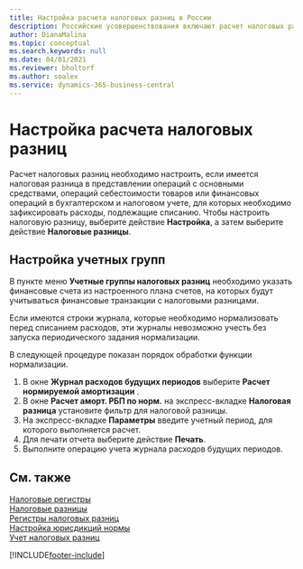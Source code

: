 ```yaml
---
title: Настройка расчета налоговых разниц в России
description: Российские усовершенствования включают расчет налоговых разниц по основным средствам.
author: DianaMalina
ms.topic: conceptual
ms.search.keywords: null
ms.date: 04/01/2021
ms.reviewer: bholtorf
ms.author: soalex
ms.service: dynamics-365-business-central
---
```


# Настройка расчета налоговых разниц

Расчет налоговых разниц необходимо настроить, если имеется налоговая разница в представлении операций с основными средствами, операций себестоимости товаров или финансовых операций в бухгалтерском и налоговом учете, для которых необходимо зафиксировать расходы, подлежащие списанию. Чтобы настроить налоговую разницу, выберите действие **Настройка**, а затем выберите действие **Налоговые разницы**.

## Настройка учетных групп

В пункте меню **Учетные группы налоговых разниц** необходимо указать финансовые счета из настроенного плана счетов, на которых будут учитываться финансовые транзакции с налоговыми разницами.

Если имеются строки журнала, которые необходимо нормализовать перед списанием расходов, эти журналы невозможно учесть без запуска периодического задания нормализации.

В следующей процедуре показан порядок обработки функции нормализации.

1. В окне **Журнал расходов будущих периодов** выберите **Расчет нормируемой амортизации** .
2. В окне **Расчет аморт. РБП по норм.** на экспресс-вкладке **Налоговая разница** установите фильтр для налоговой разницы.
3. На экспресс-вкладке **Параметры** введите учетный период, для которого выполняется расчет.
4. Для печати отчета выберите действие **Печать**.
5. Выполните операцию учета журнала расходов будущих периодов.

## См. также

[Налоговые регистры](Tax-Registers.md)  
[Налоговые разницы](Tax-Differences.md)  
[Регистры налоговых разниц](Tax-Difference-Registers.md)  
[Настройка юрисдикций нормы](How-to-Set-Up-Norm-Jurisdictions.md)  
[Учет налоговых разниц](How-to-Post-Tax-Differences.md)  


[!INCLUDE[footer-include](../../includes/footer-banner.md)]